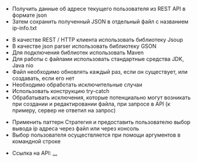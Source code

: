 
* Получить данные об адресе текущего пользователя из REST API в формате json
* Затем сохранить полученный JSON в отдельный файл с названием ip-info.txt
<p>

* В качестве REST / HTTP клиента использовать библиотеку Jsoup
* В качестве json parser использовать библиотеку GSON
* Для подключения библиотек использовать Maven
* Для работы с файлами использовать стандартные средства JDK, Java nio
* Файл необходимо обновлять каждый раз, если он существует, или создавать, если его нет
* Необходимо обработать исключительные случаи
* Использовать конструкцию try-catch
* Обрабатывать исключения, которые потенциально могут возникать при создании и редактировании файла, при запросе в API (к примеру, сервер не ответил на запрос)
<p>

* Применить паттерн Стратегия и предоставить пользователю выбор вывода ip адреса через файл или через консоль
* Выбор пользователя осуществляется при помощи аргументов в командной строке
<p>

* Ссылка на API: <a href="https://api.ipify.org/?format=json">...</a>